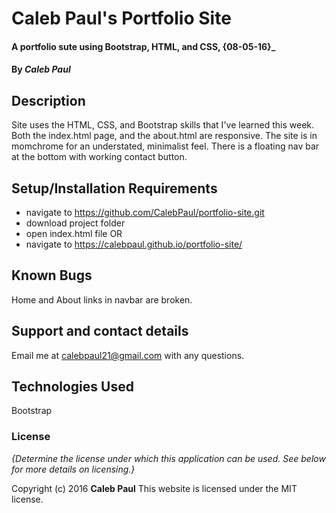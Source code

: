 # Caleb Paul's Portfolio Site

#### A portfolio sute using Bootstrap, HTML, and CSS, {08-05-16}_

#### By _**Caleb Paul**_


## Description

Site uses the HTML, CSS, and Bootstrap skills that I've learned this week.
Both the index.html page, and the about.html are responsive.
The site is in momchrome for an understated, minimalist feel.
There is a floating nav bar at the bottom with working contact button.

## Setup/Installation Requirements

* navigate to https://github.com/CalebPaul/portfolio-site.git
* download project folder
* open index.html file
 OR
* navigate to https://calebpaul.github.io/portfolio-site/


## Known Bugs

Home and About links in navbar are broken.

## Support and contact details

Email me at calebpaul21@gmail.com with any questions.

## Technologies Used

Bootstrap

### License

*{Determine the license under which this application can be used.  See below for more details on licensing.}*

Copyright (c) 2016 **Caleb Paul**
This website is licensed under the MIT license.
